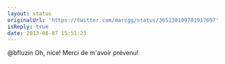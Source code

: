 ```yaml
---
layout: status
originalUrl: 'https://twitter.com/marcgg/status/365138109781917697'
isReply: true
date: 2013-08-07 15:51:23
---
```


@bfluzin Oh, nice! Merci de m'avoir prévenu!
